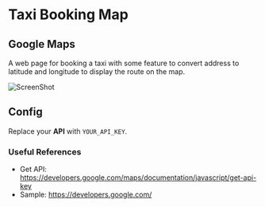 # Taxi Booking Map

## Google Maps

A web page for booking a taxi with some feature to convert address to latitude and longitude to display the route on the map.

![ScreenShot](screenshot1.png)


## Config

Replace your **API** with `YOUR_API_KEY`.

### Useful References

- Get API: https://developers.google.com/maps/documentation/javascript/get-api-key
- Sample: https://developers.google.com/